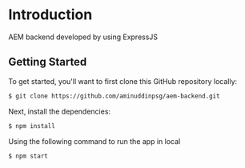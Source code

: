 # Introduction

AEM backend developed by using ExpressJS

## Getting Started

To get started, you'll want to first clone this GitHub repository locally:

```bash
$ git clone https://github.com/aminuddinpsg/aem-backend.git
```
Next, install the dependencies:

```bash
$ npm install
```

Using the following command to run the app in local
```bash
$ npm start
```
